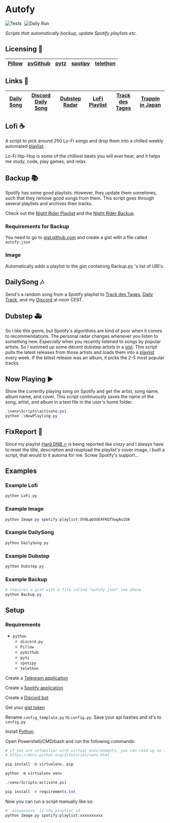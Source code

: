 # Autofy

<img src="https://github.com/raiden-e/autofy/workflows/Tests/badge.svg" alt="Tests"/> <img src="https://github.com/raiden-e/autofy/workflows/Daily%20Run/badge.svg" alt="Daily Run" style="padding-left: 5px" />

_Scripts that automatically backup, update Spotify playlists etc._

## Licensing 🔑

| [Pillow][1] | [pyGithub][2] | [pytz][3] | [spotipy][4] | [telethon][5] |
| ----------- | ------------- | --------- | ------------ | ------------- |

[1]: https://github.com/python-pillow/Pillow/blob/master/LICENSE
[2]: https://github.com/PyGithub/PyGithub/blob/master/COPYING
[3]: https://github.com/stub42/pytz/blob/master/LICENSE.txt
[4]: https://github.com/plamere/spotipy/blob/master/LICENSE.md
[5]: https://github.com/LonamiWebs/Telethon/blob/master/LICENSE

## Links 📎

| [Daily Song][6] | [Discord Daily Song][7] | [Dubstep Radar][8] | [LoFi Playlist][9] | [Track des Tages][10] | [Trappin in Japan][11] |
| --------------- | ----------------------- | ------------------ | ------------------ | --------------------- | ---------------------- |

[6]: http://t.me/Daily_Track
[7]: https://discord.gg/wDaVDtx
[8]: https://open.spotify.com/playlist/7lKB7kFwjFjFz2fEGZm82X
[9]: https://open.spotify.com/playlist/6BjUHlMg8Qkb6VktjzBdac
[10]: http://t.me/TrackDesTages
[11]: https://open.spotify.com/playlist/0DBoAeAcD19yxfm3VkG3K9

## Lofi ☕

A script to pick around 250 Lo-Fi songs and drop them into a chilled weekly automated [playlist][9].

Lo-Fi Hip-Hop is some of the chilliest beats you will ever hear, and it helps me study, code, play games, and relax.

## Backup 📚

Spotify has some good playlists. However, they update them sometimes, such that they remove good songs from them.
This script goes through several playlists and archives their tracks.

Check out the [Night Rider Playlist](https://open.spotify.com/playlist/37i9dQZF1DX6GJXiuZRisr) and the [Night Rider Backup](https://open.spotify.com/playlist/5p0qHPgujEMFGSRms689v8).

### Requirements for Backup

You need to go to [gist.github.com](https://gist.github.com) and create a gist with a file called `autofy.json`

### Image

Automatically adds a playlist to the gist containing Backup.py 's list of URI's.

## DailySong 🎶

Send's a random song from a Spotify playlist to
[Track des Tages](t.me/TrackDesTages),
[Daily Track](t.me/Daily_Track),
and my
[Discord](https://discord.gg/wDaVDtx)
at noon CEST.

## Dubstep 🚑

So I like this genre, but Spotify's algorithms are kind of poor when it comes to recommendations.
The personal radar changes whenever you listen to something new. _Especially_ when you recently listened to songs by popular artists.
So I summed up some decent dubstep artists in a [gist](https://gist.github.com).
This script pulls the latest releases from those artists and loads them into a [playlist](https://open.spotify.com/playlist/6XnpwiV7hkEUMh4UsMapm2) every week.
If the latest release was an album, it picks the 2-5 most popular tracks.

## Now Playing ▶

Show the currently playing song on Spotify and get the artist, song name, album name, and cover.
This script continuously  saves the name of the song, artist, and album in a text file in the user's home folder.

```powershell
.\venv\Scripts\activate.ps1
python .\NowPlayling.py
```

## FixReport 🔧

Since my playlist [Hard DNB 🔥](https://open.spotify.com/playlist/57VYcWAMIc97Ig41vPpev6) is being reported like _crazy_ and I always have to reset the title, description and reupload the playlist's cover image, i built a script, that would to it automa for me. Screw Spotify's support...

## Examples

### Example Lofi

```powershell
python LoFi.py
```

### Example Image

```powershell
python Image.py spotify:playlist:5h9LqGUUE4FKQfVwgAu1OA
```

### Example DailySong

```powershell
python DailySong.py
```

### Example Dubstep

```powershell
python Dubstep.py
```

### Example Backup

```powershell
# requires a gist with a file called "autofy.json" see above
python Backup.py
```

## Setup

### Requirements

- `python`
  - `discord.py`
  - `Pillow`
  - `pyGithub`
  - `pytz`
  - `spotipy`
  - `telethon`

Create a [Telegram application](https://my.telegram.org/)

Create a [Spotify application](https://developer.spotify.com/dashboard/)

Create a [Discord bot](https://discord.com/developers)

Get your [gist token](https://github.com/settings/tokens/new)

Rename `config_template.py` to `config.py`.
Save your api hashes and id's to `config.py`

Install [Python](https://www.python.org/downloads)

Open Powershell/CMD/bash and run the following commands:

```powershell
# if you are unfamiliar with virtual environments, you can read up on them here:
# https://docs.python.org/3/tutorial/venv.html

pip install -U virtualenv, pip

python -m virtualenv venv

./venv/Scripts/activate.ps1

pip install -r requirements.txt
```

Now you can run a script manually like so:

```powershell
# 'xxxxxxxxxx' is the playlist id
python Image.py spotify:playlist:xxxxxxxxxx
```
